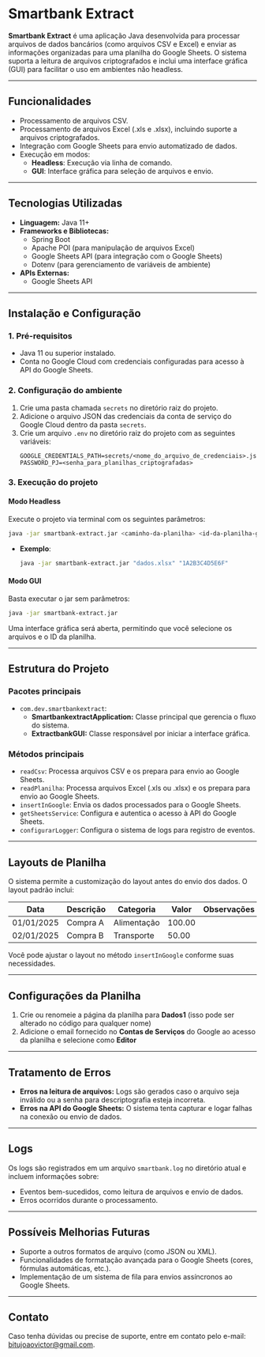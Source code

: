 # Smartbank Extract

**Smartbank Extract** é uma aplicação Java desenvolvida para processar arquivos de dados bancários (como arquivos CSV e Excel) e enviar as informações organizadas para uma planilha do Google Sheets. O sistema suporta a leitura de arquivos criptografados e inclui uma interface gráfica (GUI) para facilitar o uso em ambientes não headless.

---

## **Funcionalidades**

- Processamento de arquivos CSV.
- Processamento de arquivos Excel (.xls e .xlsx), incluindo suporte a arquivos criptografados.
- Integração com Google Sheets para envio automatizado de dados.
- Execução em modos:
  - **Headless**: Execução via linha de comando.
  - **GUI**: Interface gráfica para seleção de arquivos e envio.

---

## **Tecnologias Utilizadas**

- **Linguagem:** Java 11+
- **Frameworks e Bibliotecas:**
  - Spring Boot
  - Apache POI (para manipulação de arquivos Excel)
  - Google Sheets API (para integração com o Google Sheets)
  - Dotenv (para gerenciamento de variáveis de ambiente)
- **APIs Externas:**
  - Google Sheets API

---

## **Instalação e Configuração**

### **1. Pré-requisitos**

- Java 11 ou superior instalado.
- Conta no Google Cloud com credenciais configuradas para acesso à API do Google Sheets.

### **2. Configuração do ambiente**

1. Crie uma pasta chamada `secrets` no diretório raiz do projeto.
2. Adicione o arquivo JSON das credenciais da conta de serviço do Google Cloud dentro da pasta `secrets`.
3. Crie um arquivo `.env` no diretório raiz do projeto com as seguintes variáveis:
   ```
   GOOGLE_CREDENTIALS_PATH=secrets/<nome_do_arquivo_de_credenciais>.json
   PASSWORD_PJ=<senha_para_planilhas_criptografadas>
   ```

### **3. Execução do projeto**

#### **Modo Headless**

Execute o projeto via terminal com os seguintes parâmetros:

```sh
java -jar smartbank-extract.jar <caminho-da-planilha> <id-da-planilha-google>
```

- **Exemplo**:
  ```sh
  java -jar smartbank-extract.jar "dados.xlsx" "1A2B3C4D5E6F"
  ```

#### **Modo GUI**

Basta executar o jar sem parâmetros:

```sh
java -jar smartbank-extract.jar
```

Uma interface gráfica será aberta, permitindo que você selecione os arquivos e o ID da planilha.

---

## **Estrutura do Projeto**

### **Pacotes principais**

- `com.dev.smartbankextract`:
  - **SmartbankextractApplication:** Classe principal que gerencia o fluxo do sistema.
  - **ExtractbankGUI:** Classe responsável por iniciar a interface gráfica.

### **Métodos principais**

- `readCsv`: Processa arquivos CSV e os prepara para envio ao Google Sheets.
- `readPlanilha`: Processa arquivos Excel (.xls ou .xlsx) e os prepara para envio ao Google Sheets.
- `insertInGoogle`: Envia os dados processados para o Google Sheets.
- `getSheetsService`: Configura e autentica o acesso à API do Google Sheets.
- `configurarLogger`: Configura o sistema de logs para registro de eventos.

---

## **Layouts de Planilha**

O sistema permite a customização do layout antes do envio dos dados. O layout padrão inclui:

| **Data**   | **Descrição** | **Categoria** | **Valor** | **Observações** |
| ---------- | ------------- | ------------- | --------- | --------------- |
| 01/01/2025 | Compra A      | Alimentação   | 100.00    |                 |
| 02/01/2025 | Compra B      | Transporte    | 50.00     |                 |

Você pode ajustar o layout no método `insertInGoogle` conforme suas necessidades.

---

## **Configurações da Planilha**

1. Crie ou renomeie a página da planilha para **Dados1** (isso pode ser alterado no código para qualquer nome)
2. Adicione o email fornecido no **Contas de Serviços** do Google ao acesso da planilha e selecione como **Editor**
---

## **Tratamento de Erros**

- **Erros na leitura de arquivos:** Logs são gerados caso o arquivo seja inválido ou a senha para descriptografia esteja incorreta.
- **Erros na API do Google Sheets:** O sistema tenta capturar e logar falhas na conexão ou envio de dados.

---

## **Logs**

Os logs são registrados em um arquivo `smartbank.log` no diretório atual e incluem informações sobre:

- Eventos bem-sucedidos, como leitura de arquivos e envio de dados.
- Erros ocorridos durante o processamento.

---

## **Possíveis Melhorias Futuras**

- Suporte a outros formatos de arquivo (como JSON ou XML).
- Funcionalidades de formatação avançada para o Google Sheets (cores, fórmulas automáticas, etc.).
- Implementação de um sistema de fila para envios assíncronos ao Google Sheets.

---

## **Contato**

Caso tenha dúvidas ou precise de suporte, entre em contato pelo e-mail: [bitujoaovictor@gmail.com](mailto:bitujoaovictor@gmail.com).
